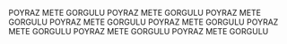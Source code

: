 POYRAZ METE GORGULU
POYRAZ METE GORGULU
POYRAZ METE GORGULU
POYRAZ METE GORGULU
POYRAZ METE GORGULU
POYRAZ METE GORGULU
POYRAZ METE GORGULU
POYRAZ METE GORGULU
